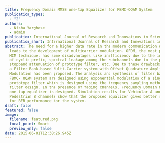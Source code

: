 ```yaml
---
title: Frequency Domain MMSE one-tap Equalizer for FBMC-OQAM System
publication_types:
  - "2"
authors:
  - Nisha Varghese
  - admin
publication: International Journal of Research and Innovations in Science and Technology
publication_short: International Journal of Research and Innovations in Science and Technology
abstract: The need for a higher data rate in the modern communication world
  leads to the development of multicarrier modulation. OFDM, the most popular
  MCM technique, has some disadvantages like inefficiency due to the insertion
  of cyclic prefix, spectral leakage among the subchannels due to the poor
  stopband attenuation of prototype filter, etc. Due to these drawbacks of OFDM,
  a Filter Bank-based Multi-Carrier system with Offset Quadrature Amplitude
  Modulation has been proposed. The analysis and synthesis of filter banks in
  FBMC- OQAM system are designed using exponential modulation of a single
  prototype filter which is designed using the frequency sampling method of
  filter design. In the presence of fading channels, Frequency Domain MMSE
  one-tap equalizer is designed. Simulation results for Vehicular A and
  Pedestrian B channels show that the proposed equalizer gives better results
  for BER performance for the system.
draft: false
featured: false
image:
  filename: featured.png
  focal_point: Smart
  preview_only: false
date: 2015-06-01T12:38:26.945Z
---
```

